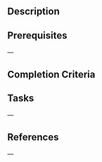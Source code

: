 ## Description

<!-- Please provide a description of the issue -->

## Prerequisites

―

<!--
Please list the prerequisites for starting this issue.

e.g.
The following issues must be resolved:

- #1
- #2
-->

## Completion Criteria

<!--
Please define the criteria for completing the task.

e.g.
All tasks must be completed.
-->

## Tasks

―

<!--
If there are sub-tasks, please list them as bullet points.

e.g.
- [ ] Task A
- [ ] Task B
-->

## References

―

<!--
If there are any references or links, please include them here.

e.g.
- Reference pages
  - [Page A](https://example.com/)
- Related tickets
  - #3
-->

